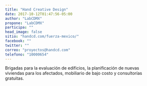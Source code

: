 ```yaml
---
title: "Hand Creative Design"
date: 2017-10-12T01:47:56-05:00
author: "LabCDMX"
propone: "LabCDMX"
participa: ""
head_image: false
sitio: "handcd.com/fuerza-mexico/"
facebook: ""
twitter: ""
correo: "proyectos@handcd.com"
telefono: "10000654"
---
```

Brigadas para la evaluación de edificios, la planificación de nuevas viviendas para los afectados, mobiliario de bajo costo y consultorías gratuitas.
